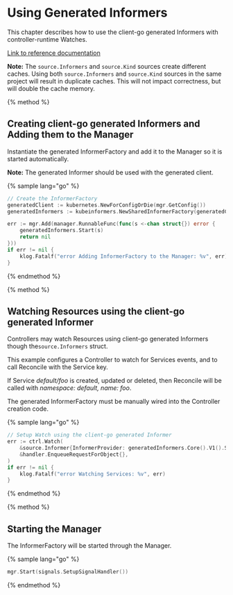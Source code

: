 
# Using Generated Informers

This chapter describes how to use the client-go generated Informers with controller-runtime Watches.

[Link to reference documentation](https://godoc.org/sigs.k8s.io/controller-runtime/pkg/source#Informer)

**Note:** The `source.Informers` and `source.Kind` sources create different caches.  Using both
`source.Informers` and `source.Kind` sources in the same project will result in duplicate caches.
This will not impact correctness, but will double the cache memory.

{% method %}
## Creating client-go generated Informers and Adding them to the Manager

Instantiate the generated InformerFactory and add it to the Manager so it is started automatically.

**Note:** The generated Informer should be used with the generated client.

{% sample lang="go" %}
```go
// Create the InformerFactory
generatedClient := kubernetes.NewForConfigOrDie(mgr.GetConfig())
generatedInformers := kubeinformers.NewSharedInformerFactory(generatedClient, time.Minute*30)

err := mgr.Add(manager.RunnableFunc(func(s <-chan struct{}) error {
    generatedInformers.Start(s)
    return nil
}))
if err != nil {
    klog.Fatalf("error Adding InformerFactory to the Manager: %v", err)
}
```
{% endmethod %}


{% method %}
## Watching Resources using the client-go generated Informer

Controllers may watch Resources using client-go generated Informers though the`source.Informers` struct.

This example configures a Controller to watch for Services events, and to call Reconcile with
the Service key.

If Service *default/foo* is created, updated or deleted, then Reconcile will be called with
*namespace: default, name: foo*.

The generated InformerFactory must be manually wired into the Controller creation code.

{% sample lang="go" %}
```go
// Setup Watch using the client-go generated Informer
err := ctrl.Watch(
    &source.Informer{InformerProvider: generatedInformers.Core().V1().Services()},
    &handler.EnqueueRequestForObject{},
)
if err != nil {
    klog.Fatalf("error Watching Services: %v", err)
}
```
{% endmethod %}

{% method %}
## Starting the Manager

The InformerFactory will be started through the Manager.

{% sample lang="go" %}
```go
mgr.Start(signals.SetupSignalHandler())
```
{% endmethod %}
